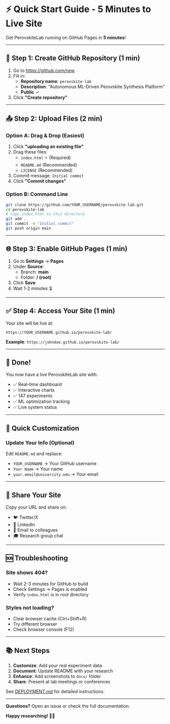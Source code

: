 # ⚡ Quick Start Guide - 5 Minutes to Live Site

Get PerovskiteLab running on GitHub Pages in **5 minutes**!

---

## 🎯 Step 1: Create GitHub Repository (1 min)

1. Go to https://github.com/new
2. Fill in:
   - **Repository name**: `perovskite-lab`
   - **Description**: "Autonomous ML-Driven Perovskite Synthesis Platform"
   - **Public** ✓
3. Click **"Create repository"**

---

## 📤 Step 2: Upload Files (2 min)

### Option A: Drag & Drop (Easiest)

1. Click **"uploading an existing file"**
2. Drag these files:
   - `index.html` ⭐ (Required)
   - `README.md` (Recommended)
   - `LICENSE` (Recommended)
3. Commit message: `Initial commit`
4. Click **"Commit changes"**

### Option B: Command Line

```bash
git clone https://github.com/YOUR_USERNAME/perovskite-lab.git
cd perovskite-lab
# Copy index.html to this directory
git add .
git commit -m "Initial commit"
git push origin main
```

---

## 🌐 Step 3: Enable GitHub Pages (1 min)

1. Go to **Settings** → **Pages**
2. Under **Source**:
   - Branch: **main**
   - Folder: **/ (root)**
3. Click **Save**
4. Wait 1-2 minutes ⏳

---

## ✅ Step 4: Access Your Site (1 min)

Your site will be live at:

```
https://YOUR_USERNAME.github.io/perovskite-lab/
```

**Example**: `https://johndoe.github.io/perovskite-lab/`

---

## 🎉 Done!

You now have a live PerovskiteLab site with:
- ✅ Real-time dashboard
- ✅ Interactive charts
- ✅ 147 experiments
- ✅ ML optimization tracking
- ✅ Live system status

---

## 🔧 Quick Customization

### Update Your Info (Optional)

Edit `README.md` and replace:
- `YOUR_USERNAME` → Your GitHub username
- `Your Name` → Your name
- `your.email@university.edu` → Your email

---

## 📱 Share Your Site

Copy your URL and share on:
- 🐦 Twitter/X
- 💼 LinkedIn
- 📧 Email to colleagues
- 🎓 Research group chat

---

## 🆘 Troubleshooting

### Site shows 404?
- Wait 2-3 minutes for GitHub to build
- Check Settings → Pages is enabled
- Verify `index.html` is in root directory

### Styles not loading?
- Clear browser cache (Ctrl+Shift+R)
- Try different browser
- Check browser console (F12)

---

## 📚 Next Steps

1. **Customize**: Add your real experiment data
2. **Document**: Update README with your research
3. **Enhance**: Add screenshots to `docs/` folder
4. **Share**: Present at lab meetings or conferences

See [DEPLOYMENT.md](DEPLOYMENT.md) for detailed instructions.

---

**Questions?** Open an issue or check the full documentation.

**Happy researching! 🔬✨**
